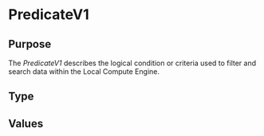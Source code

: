 # PredicateV1

## Purpose

<!-- --8<-- [start:purpose] -->
The *PredicateV1* describes the logical condition or criteria used to filter and search data within the Local Compute Engine.  
<!-- --8<-- [end:purpose] -->

## Type

<!-- --8<-- [start:type] -->
<div class="type" markdown>



</div>
<!-- --8<-- [end:type] -->

## Values

